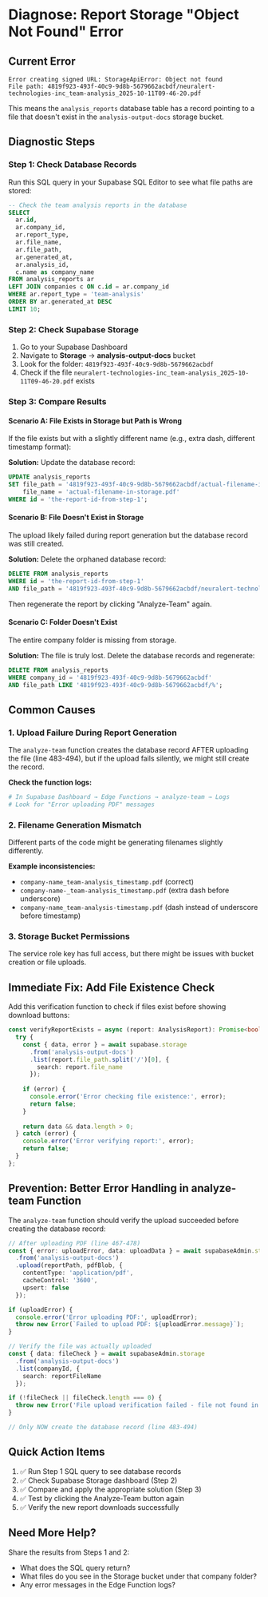# Diagnose: Report Storage "Object Not Found" Error

## Current Error
```
Error creating signed URL: StorageApiError: Object not found
File path: 4819f923-493f-40c9-9d8b-5679662acbdf/neuralert-technologies-inc_team-analysis_2025-10-11T09-46-20.pdf
```

This means the `analysis_reports` database table has a record pointing to a file that doesn't exist in the `analysis-output-docs` storage bucket.

## Diagnostic Steps

### Step 1: Check Database Records
Run this SQL query in your Supabase SQL Editor to see what file paths are stored:

```sql
-- Check the team analysis reports in the database
SELECT 
  ar.id,
  ar.company_id,
  ar.report_type,
  ar.file_name,
  ar.file_path,
  ar.generated_at,
  ar.analysis_id,
  c.name as company_name
FROM analysis_reports ar
LEFT JOIN companies c ON c.id = ar.company_id
WHERE ar.report_type = 'team-analysis'
ORDER BY ar.generated_at DESC
LIMIT 10;
```

### Step 2: Check Supabase Storage
1. Go to your Supabase Dashboard
2. Navigate to **Storage** → **analysis-output-docs** bucket
3. Look for the folder: `4819f923-493f-40c9-9d8b-5679662acbdf`
4. Check if the file `neuralert-technologies-inc_team-analysis_2025-10-11T09-46-20.pdf` exists

### Step 3: Compare Results

#### Scenario A: File Exists in Storage but Path is Wrong
If the file exists but with a slightly different name (e.g., extra dash, different timestamp format):

**Solution:** Update the database record:
```sql
UPDATE analysis_reports
SET file_path = '4819f923-493f-40c9-9d8b-5679662acbdf/actual-filename-in-storage.pdf',
    file_name = 'actual-filename-in-storage.pdf'
WHERE id = 'the-report-id-from-step-1';
```

#### Scenario B: File Doesn't Exist in Storage
The upload likely failed during report generation but the database record was still created.

**Solution:** Delete the orphaned database record:
```sql
DELETE FROM analysis_reports
WHERE id = 'the-report-id-from-step-1'
AND file_path = '4819f923-493f-40c9-9d8b-5679662acbdf/neuralert-technologies-inc_team-analysis_2025-10-11T09-46-20.pdf';
```

Then regenerate the report by clicking "Analyze-Team" again.

#### Scenario C: Folder Doesn't Exist
The entire company folder is missing from storage.

**Solution:** The file is truly lost. Delete the database records and regenerate:
```sql
DELETE FROM analysis_reports
WHERE company_id = '4819f923-493f-40c9-9d8b-5679662acbdf'
AND file_path LIKE '4819f923-493f-40c9-9d8b-5679662acbdf/%';
```

## Common Causes

### 1. Upload Failure During Report Generation
The `analyze-team` function creates the database record AFTER uploading the file (line 483-494), but if the upload fails silently, we might still create the record.

**Check the function logs:**
```bash
# In Supabase Dashboard → Edge Functions → analyze-team → Logs
# Look for "Error uploading PDF" messages
```

### 2. Filename Generation Mismatch
Different parts of the code might be generating filenames slightly differently.

**Example inconsistencies:**
- `company-name_team-analysis_timestamp.pdf` (correct)
- `company-name-_team-analysis_timestamp.pdf` (extra dash before underscore)
- `company-name_team-analysis-timestamp.pdf` (dash instead of underscore before timestamp)

### 3. Storage Bucket Permissions
The service role key has full access, but there might be issues with bucket creation or file uploads.

## Immediate Fix: Add File Existence Check

Add this verification function to check if files exist before showing download buttons:

```typescript
const verifyReportExists = async (report: AnalysisReport): Promise<boolean> => {
  try {
    const { data, error } = await supabase.storage
      .from('analysis-output-docs')
      .list(report.file_path.split('/')[0], {
        search: report.file_name
      });
    
    if (error) {
      console.error('Error checking file existence:', error);
      return false;
    }
    
    return data && data.length > 0;
  } catch (error) {
    console.error('Error verifying report:', error);
    return false;
  }
};
```

## Prevention: Better Error Handling in analyze-team Function

The `analyze-team` function should verify the upload succeeded before creating the database record:

```typescript
// After uploading PDF (line 467-478)
const { error: uploadError, data: uploadData } = await supabaseAdmin.storage
  .from('analysis-output-docs')
  .upload(reportPath, pdfBlob, {
    contentType: 'application/pdf',
    cacheControl: '3600',
    upsert: false
  });

if (uploadError) {
  console.error('Error uploading PDF:', uploadError);
  throw new Error(`Failed to upload PDF: ${uploadError.message}`);
}

// Verify the file was actually uploaded
const { data: fileCheck } = await supabaseAdmin.storage
  .from('analysis-output-docs')
  .list(companyId, {
    search: reportFileName
  });

if (!fileCheck || fileCheck.length === 0) {
  throw new Error('File upload verification failed - file not found in storage');
}

// Only NOW create the database record (line 483-494)
```

## Quick Action Items

1. ✅ Run Step 1 SQL query to see database records
2. ✅ Check Supabase Storage dashboard (Step 2)
3. ✅ Compare and apply the appropriate solution (Step 3)
4. ✅ Test by clicking the Analyze-Team button again
5. ✅ Verify the new report downloads successfully

## Need More Help?

Share the results from Steps 1 and 2:
- What does the SQL query return?
- What files do you see in the Storage bucket under that company folder?
- Any error messages in the Edge Function logs?






